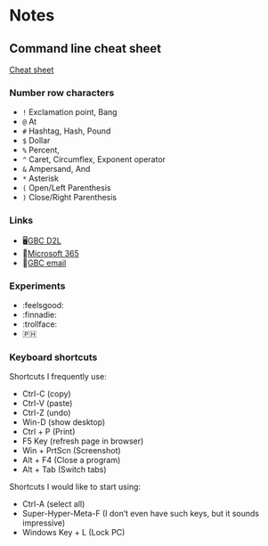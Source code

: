 # Notes

## Command line cheat sheet
[Cheat sheet](docs/cli.md)

### Number row characters
* `!` Exclamation point, Bang
* `@` At
* `#` Hashtag, Hash, Pound
* `$` Dollar
* `%` Percent, 
* `^` Caret, Circumflex, Exponent operator
* `&` Ampersand, And
* `*` Asterisk
* `(` Open/Left Parenthesis
* `)` Close/Right Parenthesis

### Links
* :desktop_computer:[GBC D2L](https://learn.georgebrown.ca/d2l/home)
* :memo:[Microsoft 365](https://www.office.com/?auth=2)
* :email:[GBC email](https://outlook.office.com/mail/)

### Experiments
* :feelsgood:
* :finnadie:
* :trollface:
* :philippines:

### Keyboard shortcuts
Shortcuts I frequently use: 
* Ctrl-C (copy)
* Ctrl-V (paste)
* Ctrl-Z (undo)
* Win-D (show desktop)
* Ctrl + P (Print)
* F5 Key (refresh page in browser)
* Win + PrtScn (Screenshot)
* Alt + F4 (Close a program)
* Alt + Tab (Switch tabs)

Shortcuts I would like to start using: 
* Ctrl-A (select all)
* Super-Hyper-Meta-F (I don’t even have such keys, but it sounds impressive)
* Windows Key + L (Lock PC)
